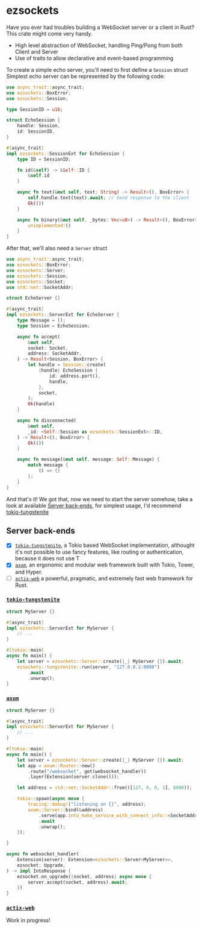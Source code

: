 # ezsockets

Have you ever had troubles building a WebSocket server or a client in Rust? This crate might come very handy.

- High level abstraction of WebSocket, handling Ping/Pong from both Client and Server
- Use of traits to allow declarative and event-based programming


To create a simple echo server, you'll need to first define a `Session` struct
Simplest echo server can be represented by the following code:

```rust
use async_trait::async_trait;
use ezsockets::BoxError;
use ezsockets::Session;

type SessionID = u16;

struct EchoSession {
    handle: Session,
    id: SessionID,
}

#[async_trait]
impl ezsockets::SessionExt for EchoSession {
    type ID = SessionID;

    fn id(&self) -> &Self::ID {
        &self.id
    }

    async fn text(&mut self, text: String) -> Result<(), BoxError> {
        self.handle.text(text).await; // Send response to the client
        Ok(())
    }

    async fn binary(&mut self, _bytes: Vec<u8>) -> Result<(), BoxError> {
        unimplemented!()
    }
}
```

After that, we'll also need a `Server` struct


```rust
use async_trait::async_trait;
use ezsockets::BoxError;
use ezsockets::Server;
use ezsockets::Session;
use ezsockets::Socket;
use std::net::SocketAddr;

struct EchoServer {}

#[async_trait]
impl ezsockets::ServerExt for EchoServer {
    type Message = ();
    type Session = EchoSession;

    async fn accept(
        &mut self,
        socket: Socket,
        address: SocketAddr,
    ) -> Result<Session, BoxError> {
        let handle = Session::create(
            |handle| EchoSession {
                id: address.port(),
                handle,
            },
            socket,
        );
        Ok(handle)
    }

    async fn disconnected(
        &mut self,
        _id: <Self::Session as ezsockets::SessionExt>::ID,
    ) -> Result<(), BoxError> {
        Ok(())
    }

    async fn message(&mut self, message: Self::Message) {
        match message {
            () => {}
        };
    }
}
```


And that's it! We got that, now we need to start the server somehow, take a look at available [Server back-ends](#server-back-ends), for simplest usage, I'd recommend [tokio-tungstenite](#tokio-tungstenite)

## Server back-ends

- [x] [`tokio-tungstenite`](#tokio-tungstenite), a Tokio based WebSocket implementation, althought it's not possible to use fancy features, like routing or authentication, because it does not use T
- [x] [`axum`](#axum), an ergonomic and modular web framework built with Tokio, Tower, and Hyper.
- [ ] [`actix-web`](#actix-web) a powerful, pragmatic, and extremely fast web framework for Rust.

### [`tokio-tungstenite`](https://github.com/snapview/tokio-tungstenite)

```rust
struct MyServer {}

#[async_trait]
impl ezsockets::ServerExt for MyServer {
    // ...
}

#[tokio::main]
async fn main() {
    let server = ezsockets::Server::create(|_| MyServer {}).await;
    ezsockets::tungstenite::run(server, "127.0.0.1:8080")
        .await
        .unwrap();
}
```

### [`axum`](https://github.com/tokio-rs/axum)

```rust
struct MyServer {}

#[async_trait]
impl ezsockets::ServerExt for MyServer {
    // ...
}

#[tokio::main]
async fn main() {
    let server = ezsockets::Server::create(|_| MyServer {}).await;
    let app = axum::Router::new()
        .route("/websocket", get(websocket_handler))
        .layer(Extension(server.clone()));

    let address = std::net::SocketAddr::from(([127, 0, 0, 1], 8080));

    tokio::spawn(async move {
        tracing::debug!("listening on {}", address);
        axum::Server::bind(&address)
            .serve(app.into_make_service_with_connect_info::<SocketAddr, _>())
            .await
            .unwrap();
    });

}

async fn websocket_handler(
    Extension(server): Extension<ezsockets::Server<MyServer>>,
    ezsocket: Upgrade,
) -> impl IntoResponse {
    ezsocket.on_upgrade(|socket, address| async move {
        server.accept(socket, address).await;
    })
}
```

### [`actix-web`](https://github.com/actix/actix-web)

Work in progress!